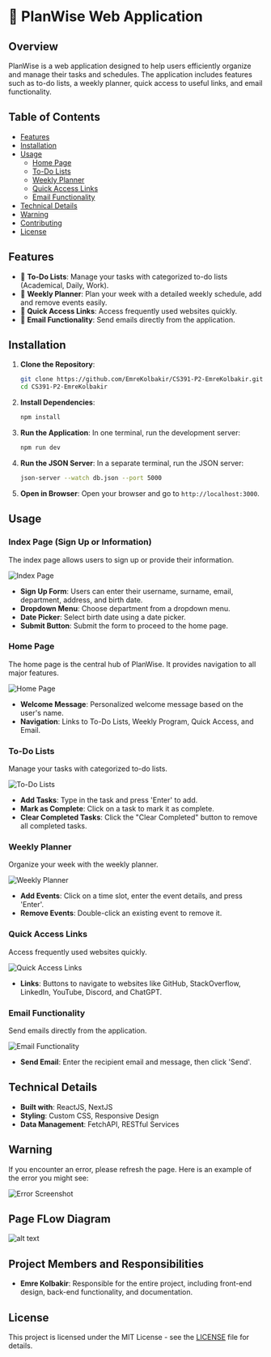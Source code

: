 # 📅 PlanWise Web Application

## Overview

PlanWise is a web application designed to help users efficiently organize and manage their tasks and schedules. The application includes features such as to-do lists, a weekly planner, quick access to useful links, and email functionality.

## Table of Contents

- [Features](#features)
- [Installation](#installation)
- [Usage](#usage)
  - [Home Page](#home-page)
  - [To-Do Lists](#to-do-lists)
  - [Weekly Planner](#weekly-planner)
  - [Quick Access Links](#quick-access-links)
  - [Email Functionality](#email-functionality)
- [Technical Details](#technical-details)
- [Warning](#warning)
- [Contributing](#contributing)
- [License](#license)

## Features

- 📝 **To-Do Lists**: Manage your tasks with categorized to-do lists (Academical, Daily, Work).
- 📅 **Weekly Planner**: Plan your week with a detailed weekly schedule, add and remove events easily.
- 🔗 **Quick Access Links**: Access frequently used websites quickly.
- 📧 **Email Functionality**: Send emails directly from the application.

## Installation

1. **Clone the Repository**:
    ```sh
    git clone https://github.com/EmreKolbakir/CS391-P2-EmreKolbakir.git
    cd CS391-P2-EmreKolbakir
    ```

2. **Install Dependencies**:
    ```sh
    npm install
    ```

3. **Run the Application**:
    In one terminal, run the development server:
    ```sh
    npm run dev
    ```

4. **Run the JSON Server**:
    In a separate terminal, run the JSON server:
    ```sh
    json-server --watch db.json --port 5000
    ```

5. **Open in Browser**:
    Open your browser and go to `http://localhost:3000`.

## Usage

### Index Page (Sign Up or Information)

The index page allows users to sign up or provide their information.

![Index Page](ScreenShots/1.png)

- **Sign Up Form**: Users can enter their username, surname, email, department, address, and birth date.
- **Dropdown Menu**: Choose department from a dropdown menu.
- **Date Picker**: Select birth date using a date picker.
- **Submit Button**: Submit the form to proceed to the home page.

### Home Page

The home page is the central hub of PlanWise. It provides navigation to all major features.

![Home Page](ScreenShots/2.png)

- **Welcome Message**: Personalized welcome message based on the user's name.
- **Navigation**: Links to To-Do Lists, Weekly Program, Quick Access, and Email.

### To-Do Lists

Manage your tasks with categorized to-do lists.

![To-Do Lists](ScreenShots/3.png)

- **Add Tasks**: Type in the task and press 'Enter' to add.
- **Mark as Complete**: Click on a task to mark it as complete.
- **Clear Completed Tasks**: Click the "Clear Completed" button to remove all completed tasks.

### Weekly Planner

Organize your week with the weekly planner.

![Weekly Planner](ScreenShots/6.png)

- **Add Events**: Click on a time slot, enter the event details, and press 'Enter'.
- **Remove Events**: Double-click an existing event to remove it.

### Quick Access Links

Access frequently used websites quickly.

![Quick Access Links](ScreenShots/4.png)

- **Links**: Buttons to navigate to websites like GitHub, StackOverflow, LinkedIn, YouTube, Discord, and ChatGPT.

### Email Functionality

Send emails directly from the application.

![Email Functionality](ScreenShots/5.png)

- **Send Email**: Enter the recipient email and message, then click 'Send'.

## Technical Details

- **Built with**: ReactJS, NextJS
- **Styling**: Custom CSS, Responsive Design
- **Data Management**: FetchAPI, RESTful Services

## Warning

If you encounter an error, please refresh the page. Here is an example of the error you might see:

![Error Screenshot](ScreenShots/planwise-ss.png)

## Page FLow Diagram
![alt text](ScreenShots/Flowcharts.png)

## Project Members and Responsibilities

- **Emre Kolbakir**: Responsible for the entire project, including front-end design, back-end functionality, and documentation.


## License

This project is licensed under the MIT License - see the [LICENSE](LICENSE) file for details.
